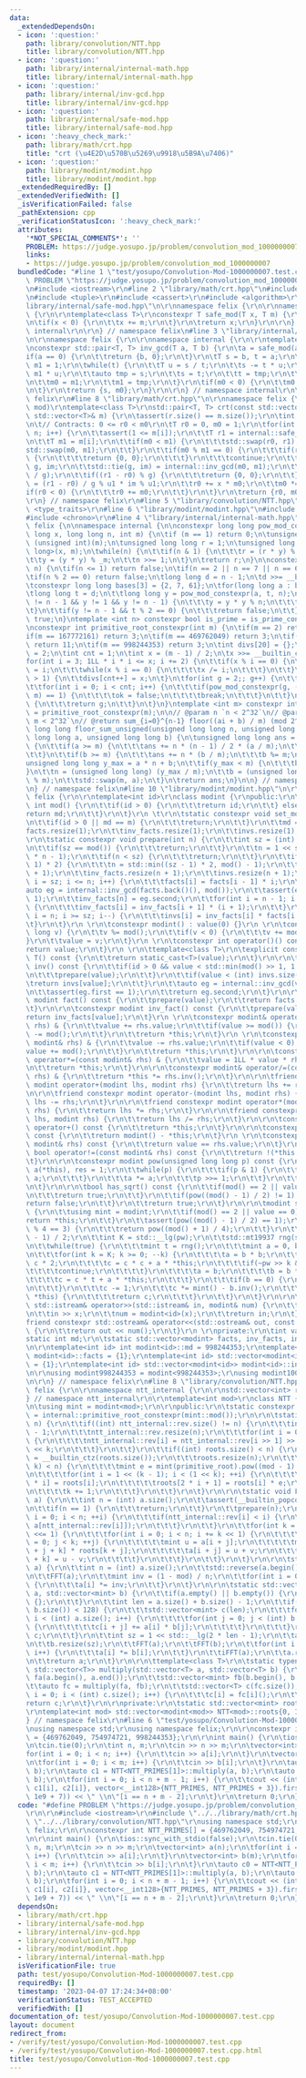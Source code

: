 ```yaml
---
data:
  _extendedDependsOn:
  - icon: ':question:'
    path: library/convolution/NTT.hpp
    title: library/convolution/NTT.hpp
  - icon: ':question:'
    path: library/internal/internal-math.hpp
    title: library/internal/internal-math.hpp
  - icon: ':question:'
    path: library/internal/inv-gcd.hpp
    title: library/internal/inv-gcd.hpp
  - icon: ':question:'
    path: library/internal/safe-mod.hpp
    title: library/internal/safe-mod.hpp
  - icon: ':heavy_check_mark:'
    path: library/math/crt.hpp
    title: "crt (\u4E2D\u570B\u5269\u9918\u5B9A\u7406)"
  - icon: ':question:'
    path: library/modint/modint.hpp
    title: library/modint/modint.hpp
  _extendedRequiredBy: []
  _extendedVerifiedWith: []
  _isVerificationFailed: false
  _pathExtension: cpp
  _verificationStatusIcon: ':heavy_check_mark:'
  attributes:
    '*NOT_SPECIAL_COMMENTS*': ''
    PROBLEM: https://judge.yosupo.jp/problem/convolution_mod_1000000007
    links:
    - https://judge.yosupo.jp/problem/convolution_mod_1000000007
  bundledCode: "#line 1 \"test/yosupo/Convolution-Mod-1000000007.test.cpp\"\n#define\
    \ PROBLEM \"https://judge.yosupo.jp/problem/convolution_mod_1000000007\"\r\n\r\
    \n#include <iostream>\r\n#line 2 \"library/math/crt.hpp\"\n#include <vector>\r\
    \n#include <tuple>\r\n#include <cassert>\r\n#include <algorithm>\r\n#line 2 \"\
    library/internal/safe-mod.hpp\"\n\r\nnamespace felix {\r\n\r\nnamespace internal\
    \ {\r\n\r\ntemplate<class T>\r\nconstexpr T safe_mod(T x, T m) {\r\n\tx %= m;\r\
    \n\tif(x < 0) {\r\n\t\tx += m;\r\n\t}\r\n\treturn x;\r\n}\r\n\r\n} // namespace\
    \ internal\r\n\r\n} // namespace felix\n#line 3 \"library/internal/inv-gcd.hpp\"\
    \n\r\nnamespace felix {\r\n\r\nnamespace internal {\r\n\r\ntemplate<class T>\r\
    \nconstexpr std::pair<T, T> inv_gcd(T a, T b) {\r\n\ta = safe_mod(a, b);\r\n\t\
    if(a == 0) {\r\n\t\treturn {b, 0};\r\n\t}\r\n\tT s = b, t = a;\r\n\tT m0 = 0,\
    \ m1 = 1;\r\n\twhile(t) {\r\n\t\tT u = s / t;\r\n\t\ts -= t * u;\r\n\t\tm0 -=\
    \ m1 * u;\r\n\t\tauto tmp = s;\r\n\t\ts = t;\r\n\t\tt = tmp;\r\n\t\ttmp = m0;\r\
    \n\t\tm0 = m1;\r\n\t\tm1 = tmp;\r\n\t}\r\n\tif(m0 < 0) {\r\n\t\tm0 += b / s;\r\
    \n\t}\r\n\treturn {s, m0};\r\n}\r\n\r\n} // namespace internal\r\n\r\n} // namespace\
    \ felix\r\n#line 8 \"library/math/crt.hpp\"\n\r\nnamespace felix {\r\n\r\n// (rem,\
    \ mod)\r\ntemplate<class T>\r\nstd::pair<T, T> crt(const std::vector<T>& r, const\
    \ std::vector<T>& m) {\r\n\tassert(r.size() == m.size());\r\n\tint n = (int) r.size();\r\
    \n\t// Contracts: 0 <= r0 < m0\r\n\tT r0 = 0, m0 = 1;\r\n\tfor(int i = 0; i <\
    \ n; i++) {\r\n\t\tassert(1 <= m[i]);\r\n\t\tT r1 = internal::safe_mod(r[i], m[i]);\r\
    \n\t\tT m1 = m[i];\r\n\t\tif(m0 < m1) {\r\n\t\t\tstd::swap(r0, r1);\r\n\t\t\t\
    std::swap(m0, m1);\r\n\t\t}\r\n\t\tif(m0 % m1 == 0) {\r\n\t\t\tif(r0 % m1 != r1)\
    \ {\r\n\t\t\t\treturn {0, 0};\r\n\t\t\t}\r\n\t\t\tcontinue;\r\n\t\t}\r\n\t\tT\
    \ g, im;\r\n\t\tstd::tie(g, im) = internal::inv_gcd(m0, m1);\r\n\t\tT u1 = (m1\
    \ / g);\r\n\t\tif((r1 - r0) % g) {\r\n\t\t\treturn {0, 0};\r\n\t\t}\r\n\t\tT x\
    \ = (r1 - r0) / g % u1 * im % u1;\r\n\t\tr0 += x * m0;\r\n\t\tm0 *= u1;\r\n\t\t\
    if(r0 < 0) {\r\n\t\t\tr0 += m0;\r\n\t\t}\r\n\t}\r\n\treturn {r0, m0};\r\n}\r\n\
    \r\n} // namespace felix\r\n#line 5 \"library/convolution/NTT.hpp\"\n#include\
    \ <type_traits>\r\n#line 6 \"library/modint/modint.hpp\"\n#include <random>\r\n\
    #include <chrono>\r\n#line 4 \"library/internal/internal-math.hpp\"\n\nnamespace\
    \ felix {\n\nnamespace internal {\n\nconstexpr long long pow_mod_constexpr(long\
    \ long x, long long n, int m) {\n\tif (m == 1) return 0;\n\tunsigned int _m =\
    \ (unsigned int)(m);\n\tunsigned long long r = 1;\n\tunsigned long long y = safe_mod<long\
    \ long>(x, m);\n\twhile(n) {\n\t\tif(n & 1) {\n\t\t\tr = (r * y) % _m;\n\t\t}\n\
    \t\ty = (y * y) % _m;\n\t\tn >>= 1;\n\t}\n\treturn r;\n}\n\nconstexpr bool is_prime_constexpr(int\
    \ n) {\n\tif(n <= 1) return false;\n\tif(n == 2 || n == 7 || n == 61) return true;\n\
    \tif(n % 2 == 0) return false;\n\tlong long d = n - 1;\n\td >>= __builtin_ctzll(d);\n\
    \tconstexpr long long bases[3] = {2, 7, 61};\n\tfor(long long a : bases) {\n\t\
    \tlong long t = d;\n\t\tlong long y = pow_mod_constexpr(a, t, n);\n\t\twhile(t\
    \ != n - 1 && y != 1 && y != n - 1) {\n\t\t\ty = y * y % n;\n\t\t\tt <<= 1;\n\t\
    \t}\n\t\tif(y != n - 1 && t % 2 == 0) {\n\t\t\treturn false;\n\t\t}\n\t}\n\treturn\
    \ true;\n}\ntemplate <int n> constexpr bool is_prime = is_prime_constexpr(n);\n\
    \nconstexpr int primitive_root_constexpr(int m) {\n\tif(m == 2) return 1;\n\t\
    if(m == 167772161) return 3;\n\tif(m == 469762049) return 3;\n\tif(m == 754974721)\
    \ return 11;\n\tif(m == 998244353) return 3;\n\tint divs[20] = {};\n\tdivs[0]\
    \ = 2;\n\tint cnt = 1;\n\tint x = (m - 1) / 2;\n\tx >>= __builtin_ctz(x);\n\t\
    for(int i = 3; 1LL * i * i <= x; i += 2) {\n\t\tif(x % i == 0) {\n\t\t\tdivs[cnt++]\
    \ = i;\n\t\t\twhile(x % i == 0) {\n\t\t\t\tx /= i;\n\t\t\t}\n\t\t}\n\t}\n\tif(x\
    \ > 1) {\n\t\tdivs[cnt++] = x;\n\t}\n\tfor(int g = 2;; g++) {\n\t\tbool ok = true;\n\
    \t\tfor(int i = 0; i < cnt; i++) {\n\t\t\tif(pow_mod_constexpr(g, (m - 1) / divs[i],\
    \ m) == 1) {\n\t\t\t\tok = false;\n\t\t\t\tbreak;\n\t\t\t}\n\t\t}\n\t\tif(ok)\
    \ {\n\t\t\treturn g;\n\t\t}\n\t}\n}\ntemplate <int m> constexpr int primitive_root\
    \ = primitive_root_constexpr(m);\n\n// @param n `n < 2^32`\n// @param m `1 <=\
    \ m < 2^32`\n// @return sum_{i=0}^{n-1} floor((ai + b) / m) (mod 2^64)\nunsigned\
    \ long long floor_sum_unsigned(unsigned long long n, unsigned long long m, unsigned\
    \ long long a, unsigned long long b) {\n\tunsigned long long ans = 0;\n\twhile(true)\
    \ {\n\t\tif(a >= m) {\n\t\t\tans += n * (n - 1) / 2 * (a / m);\n\t\t\ta %= m;\n\
    \t\t}\n\t\tif(b >= m) {\n\t\t\tans += n * (b / m);\n\t\t\tb %= m;\n\t\t}\n\t\t\
    unsigned long long y_max = a * n + b;\n\t\tif(y_max < m) {\n\t\t\tbreak;\n\t\t\
    }\n\t\tn = (unsigned long long) (y_max / m);\n\t\tb = (unsigned long long) (y_max\
    \ % m);\n\t\tstd::swap(m, a);\n\t}\n\treturn ans;\n}\n\n} // namespace internal\n\
    \n} // namespace felix\n#line 10 \"library/modint/modint.hpp\"\n\r\nnamespace\
    \ felix {\r\n\r\ntemplate<int id>\r\nclass modint {\r\npublic:\r\n\tstatic constexpr\
    \ int mod() {\r\n\t\tif(id > 0) {\r\n\t\t\treturn id;\r\n\t\t} else {\r\n\t\t\t\
    return md;\r\n\t\t}\r\n\t}\r\n \t\r\n\tstatic constexpr void set_mod(int m) {\r\
    \n\t\tif(id > 0 || md == m) {\r\n\t\t\treturn;\r\n\t\t}\r\n\t\tmd = m;\r\n\t\t\
    facts.resize(1);\r\n\t\tinv_facts.resize(1);\r\n\t\tinvs.resize(1);\r\n\t}\r\n\
    \r\n\tstatic constexpr void prepare(int n) {\r\n\t\tint sz = (int) facts.size();\r\
    \n\t\tif(sz == mod()) {\r\n\t\t\treturn;\r\n\t\t}\r\n\t\tn = 1 << std::__lg(2\
    \ * n - 1);\r\n\t\tif(n < sz) {\r\n\t\t\treturn;\r\n\t\t}\r\n\t\tif(n < (sz -\
    \ 1) * 2) {\r\n\t\t\tn = std::min((sz - 1) * 2, mod() - 1);\r\n\t\t}\r\n\t\tfacts.resize(n\
    \ + 1);\r\n\t\tinv_facts.resize(n + 1);\r\n\t\tinvs.resize(n + 1);\r\n\t\tfor(int\
    \ i = sz; i <= n; i++) {\r\n\t\t\tfacts[i] = facts[i - 1] * i;\r\n\t\t}\r\n\t\t\
    auto eg = internal::inv_gcd(facts.back()(), mod());\r\n\t\tassert(eg.first ==\
    \ 1);\r\n\t\tinv_facts[n] = eg.second;\r\n\t\tfor(int i = n - 1; i >= sz; i--)\
    \ {\r\n\t\t\tinv_facts[i] = inv_facts[i + 1] * (i + 1);\r\n\t\t}\r\n\t\tfor(int\
    \ i = n; i >= sz; i--) {\r\n\t\t\tinvs[i] = inv_facts[i] * facts[i - 1];\r\n\t\
    \t}\r\n\t}\r\n \r\n\tconstexpr modint() : value(0) {}\r\n \r\n\tconstexpr modint(long\
    \ long v) {\r\n\t\tv %= mod();\r\n\t\tif(v < 0) {\r\n\t\t\tv += mod();\r\n\t\t\
    }\r\n\t\tvalue = v;\r\n\t}\r\n \r\n\tconstexpr int operator()() const {\r\n\t\t\
    return value;\r\n\t}\r\n \r\n\ttemplate<class T>\r\n\texplicit constexpr operator\
    \ T() const {\r\n\t\treturn static_cast<T>(value);\r\n\t}\r\n\r\n\tconstexpr modint\
    \ inv() const {\r\n\t\tif(id > 0 && value < std::min(mod() >> 1, 1 << 20)) {\r\
    \n\t\t\tprepare(value);\r\n\t\t}\r\n\t\tif(value < (int) invs.size()) {\r\n\t\t\
    \treturn invs[value];\r\n\t\t}\r\n\t\tauto eg = internal::inv_gcd(value, mod());\r\
    \n\t\tassert(eg.first == 1);\r\n\t\treturn eg.second;\r\n\t}\r\n\r\n\tconstexpr\
    \ modint fact() const {\r\n\t\tprepare(value);\r\n\t\treturn facts[value];\r\n\
    \t}\r\n\r\n\tconstexpr modint inv_fact() const {\r\n\t\tprepare(value);\r\n\t\t\
    return inv_facts[value];\r\n\t}\r\n \r\n\tconstexpr modint& operator+=(const modint&\
    \ rhs) & {\r\n\t\tvalue += rhs.value;\r\n\t\tif(value >= mod()) {\r\n\t\t\tvalue\
    \ -= mod();\r\n\t\t}\r\n\t\treturn *this;\r\n\t}\r\n \r\n\tconstexpr modint& operator-=(const\
    \ modint& rhs) & {\r\n\t\tvalue -= rhs.value;\r\n\t\tif(value < 0) {\r\n\t\t\t\
    value += mod();\r\n\t\t}\r\n\t\treturn *this;\r\n\t}\r\n\r\n\tconstexpr modint&\
    \ operator*=(const modint& rhs) & {\r\n\t\tvalue = 1LL * value * rhs.value % mod();\r\
    \n\t\treturn *this;\r\n\t}\r\n\r\n\tconstexpr modint& operator/=(const modint&\
    \ rhs) & {\r\n\t\treturn *this *= rhs.inv();\r\n\t}\r\n\r\n\tfriend constexpr\
    \ modint operator+(modint lhs, modint rhs) {\r\n\t\treturn lhs += rhs;\r\n\t}\r\
    \n\r\n\tfriend constexpr modint operator-(modint lhs, modint rhs) {\r\n\t\treturn\
    \ lhs -= rhs;\r\n\t}\r\n\r\n\tfriend constexpr modint operator*(modint lhs, modint\
    \ rhs) {\r\n\t\treturn lhs *= rhs;\r\n\t}\r\n\r\n\tfriend constexpr modint operator/(modint\
    \ lhs, modint rhs) {\r\n\t\treturn lhs /= rhs;\r\n\t}\r\n\r\n\tconstexpr modint\
    \ operator+() const {\r\n\t\treturn *this;\r\n\t}\r\n\r\n\tconstexpr modint operator-()\
    \ const {\r\n\t\treturn modint() - *this;\r\n\t}\r\n \r\n\tconstexpr bool operator==(const\
    \ modint& rhs) const {\r\n\t\treturn value == rhs.value;\r\n\t}\r\n \r\n\tconstexpr\
    \ bool operator!=(const modint& rhs) const {\r\n\t\treturn !(*this == rhs);\r\n\
    \t}\r\n\r\n\tconstexpr modint pow(unsigned long long p) const {\r\n\t\tmodint\
    \ a(*this), res = 1;\r\n\t\twhile(p) {\r\n\t\t\tif(p & 1) {\r\n\t\t\t\tres *=\
    \ a;\r\n\t\t\t}\r\n\t\t\ta *= a;\r\n\t\t\tp >>= 1;\r\n\t\t}\r\n\t\treturn res;\r\
    \n\t}\r\n\r\n\tbool has_sqrt() const {\r\n\t\tif(mod() == 2 || value == 0) {\r\
    \n\t\t\treturn true;\r\n\t\t}\r\n\t\tif(pow((mod() - 1) / 2) != 1) {\r\n\t\t\t\
    return false;\r\n\t\t}\r\n\t\treturn true;\r\n\t}\r\n\r\n\tmodint sqrt() const\
    \ {\r\n\t\tusing mint = modint;\r\n\t\tif(mod() == 2 || value == 0) {\r\n\t\t\t\
    return *this;\r\n\t\t}\r\n\t\tassert(pow((mod() - 1) / 2) == 1);\r\n\t\tif(mod()\
    \ % 4 == 3) {\r\n\t\t\treturn pow((mod() + 1) / 4);\r\n\t\t}\r\n\t\tint pw = (mod()\
    \ - 1) / 2;\r\n\t\tint K = std::__lg(pw);\r\n\t\tstd::mt19937 rng(std::chrono::steady_clock::now().time_since_epoch().count());\r\
    \n\t\twhile(true) {\r\n\t\t\tmint t = rng();\r\n\t\t\tmint a = 0, b = 0, c = 1;\r\
    \n\t\t\tfor(int k = K; k >= 0; --k) {\r\n\t\t\t\ta = b * b;\r\n\t\t\t\tb = b *\
    \ c * 2;\r\n\t\t\t\tc = c * c + a * *this;\r\n\t\t\t\tif(~pw >> k & 1) {\r\n\t\
    \t\t\t\tcontinue;\r\n\t\t\t\t}\r\n\t\t\t\ta = b;\r\n\t\t\t\tb = b * t + c;\r\n\
    \t\t\t\tc = c * t + a * *this;\r\n\t\t\t}\r\n\t\t\tif(b == 0) {\r\n\t\t\t\tcontinue;\r\
    \n\t\t\t}\r\n\t\t\tc -= 1;\r\n\t\t\tc *= mint() - b.inv();\r\n\t\t\tif(c * c ==\
    \ *this) {\r\n\t\t\t\treturn c;\r\n\t\t\t}\r\n\t\t}\r\n\t}\r\n\r\n\tfriend constexpr\
    \ std::istream& operator>>(std::istream& in, modint& num) {\r\n\t\tlong long x;\r\
    \n\t\tin >> x;\r\n\t\tnum = modint<id>(x);\r\n\t\treturn in;\r\n\t}\r\n\t\r\n\t\
    friend constexpr std::ostream& operator<<(std::ostream& out, const modint& num)\
    \ {\r\n\t\treturn out << num();\r\n\t}\r\n \r\nprivate:\r\n\tint value;\r\n\t\
    static int md;\r\n\tstatic std::vector<modint> facts, inv_facts, invs;\r\n};\r\
    \n\r\ntemplate<int id> int modint<id>::md = 998244353;\r\ntemplate<int id> std::vector<modint<id>>\
    \ modint<id>::facts = {1};\r\ntemplate<int id> std::vector<modint<id>> modint<id>::inv_facts\
    \ = {1};\r\ntemplate<int id> std::vector<modint<id>> modint<id>::invs = {0};\r\
    \n\r\nusing modint998244353 = modint<998244353>;\r\nusing modint1000000007 = modint<1000000007>;\r\
    \n\r\n} // namespace felix\r\n#line 8 \"library/convolution/NTT.hpp\"\n\r\nnamespace\
    \ felix {\r\n\r\nnamespace ntt_internal {\r\n\r\nstd::vector<int> rev;\r\n\r\n\
    } // namespace ntt_internal\r\n\r\ntemplate<int mod>\r\nclass NTT {\r\n\tstatic_assert(internal::is_prime_constexpr(mod));\r\
    \n\tusing mint = modint<mod>;\r\n\r\npublic:\r\n\tstatic constexpr int primitive_root\
    \ = internal::primitive_root_constexpr(mint::mod());\r\n\r\n\tstatic void prepare(int\
    \ n) {\r\n\t\tif((int) ntt_internal::rev.size() != n) {\r\n\t\t\tint k = __builtin_ctz(n)\
    \ - 1;\r\n\t\t\tntt_internal::rev.resize(n);\r\n\t\t\tfor(int i = 0; i < n; ++i)\
    \ {\r\n\t\t\t\tntt_internal::rev[i] = ntt_internal::rev[i >> 1] >> 1 | (i & 1)\
    \ << k;\r\n\t\t\t}\r\n\t\t}\r\n\t\tif((int) roots.size() < n) {\r\n\t\t\tint k\
    \ = __builtin_ctz(roots.size());\r\n\t\t\troots.resize(n);\r\n\t\t\twhile((1 <<\
    \ k) < n) {\r\n\t\t\t\tmint e = mint(primitive_root).pow((mod - 1) >> (k + 1));\r\
    \n\t\t\t\tfor(int i = 1 << (k - 1); i < (1 << k); ++i) {\r\n\t\t\t\t\troots[2\
    \ * i] = roots[i];\r\n\t\t\t\t\troots[2 * i + 1] = roots[i] * e;\r\n\t\t\t\t}\r\
    \n\t\t\t\tk += 1;\r\n\t\t\t}\r\n\t\t}\r\n\t}\r\n\r\n\tstatic void FFT(std::vector<mint>&\
    \ a) {\r\n\t\tint n = (int) a.size();\r\n\t\tassert(__builtin_popcount(n) == 1);\r\
    \n\t\tif(n == 1) {\r\n\t\t\treturn;\r\n\t\t}\r\n\t\tprepare(n);\r\n\t\tfor(int\
    \ i = 0; i < n; ++i) {\r\n\t\t\tif(ntt_internal::rev[i] < i) {\r\n\t\t\t\tstd::swap(a[i],\
    \ a[ntt_internal::rev[i]]);\r\n\t\t\t}\r\n\t\t}\r\n\t\tfor(int k = 1; k < n; k\
    \ <<= 1) {\r\n\t\t\tfor(int i = 0; i < n; i += k << 1) {\r\n\t\t\t\tfor(int j\
    \ = 0; j < k; ++j) {\r\n\t\t\t\t\tmint u = a[i + j];\r\n\t\t\t\t\tmint v = a[i\
    \ + j + k] * roots[k + j];\r\n\t\t\t\t\ta[i + j] = u + v;\r\n\t\t\t\t\ta[i + j\
    \ + k] = u - v;\r\n\t\t\t\t}\r\n\t\t\t}\r\n\t\t}\r\n\t}\r\n\r\n\tstatic void iFFT(std::vector<mint>&\
    \ a) {\r\n\t\tint n = (int) a.size();\r\n\t\tstd::reverse(a.begin() + 1, a.end());\r\
    \n\t\tFFT(a);\r\n\t\tmint inv = (1 - mod) / n;\r\n\t\tfor(int i = 0; i < n; ++i)\
    \ {\r\n\t\t\ta[i] *= inv;\r\n\t\t}\r\n\t}\r\n\r\n\tstatic std::vector<mint> multiply(std::vector<mint>\
    \ a, std::vector<mint> b) {\r\n\t\tif(a.empty() || b.empty()) {\r\n\t\t\treturn\
    \ {};\r\n\t\t}\r\n\t\tint len = a.size() + b.size() - 1;\r\n\t\tif(std::min(a.size(),\
    \ b.size()) < 128) {\r\n\t\t\tstd::vector<mint> c(len);\r\n\t\t\tfor(int i = 0;\
    \ i < (int) a.size(); i++) {\r\n\t\t\t\tfor(int j = 0; j < (int) b.size(); j++)\
    \ {\r\n\t\t\t\t\tc[i + j] += a[i] * b[j];\r\n\t\t\t\t}\r\n\t\t\t}\r\n\t\t\treturn\
    \ c;\r\n\t\t}\r\n\t\tint sz = 1 << std::__lg(2 * len - 1);\r\n\t\ta.resize(sz);\r\
    \n\t\tb.resize(sz);\r\n\t\tFFT(a);\r\n\t\tFFT(b);\r\n\t\tfor(int i = 0; i < sz;\
    \ i++) {\r\n\t\t\ta[i] *= b[i];\r\n\t\t}\r\n\t\tiFFT(a);\r\n\t\ta.resize(len);\r\
    \n\t\treturn a;\r\n\t}\r\n\r\n\ttemplate<class T>\r\n\tstatic typename std::enable_if_t<std::is_integral_v<T>,\
    \ std::vector<T>> multiply(std::vector<T> a, std::vector<T> b) {\r\n\t\tstd::vector<mint>\
    \ fa(a.begin(), a.end());\r\n\t\tstd::vector<mint> fb(b.begin(), b.end());\r\n\
    \t\tauto fc = multiply(fa, fb);\r\n\t\tstd::vector<T> c(fc.size());\r\n\t\tfor(int\
    \ i = 0; i < (int) c.size(); i++) {\r\n\t\t\tc[i] = fc[i]();\r\n\t\t}\r\n\t\t\
    return c;\r\n\t}\r\n\r\nprivate:\r\n\tstatic std::vector<mint> roots;\r\n};\r\n\
    \r\ntemplate<int mod> std::vector<modint<mod>> NTT<mod>::roots{0, 1};\r\n\r\n\
    } // namespace felix\r\n#line 6 \"test/yosupo/Convolution-Mod-1000000007.test.cpp\"\
    \nusing namespace std;\r\nusing namespace felix;\r\n\r\nconstexpr int NTT_PRIMES[]\
    \ = {469762049, 754974721, 998244353};\r\n\r\nint main() {\r\n\tios::sync_with_stdio(false);\r\
    \n\tcin.tie(0);\r\n\tint n, m;\r\n\tcin >> n >> m;\r\n\tvector<int> a(n);\r\n\t\
    for(int i = 0; i < n; i++) {\r\n\t\tcin >> a[i];\r\n\t}\r\n\tvector<int> b(m);\r\
    \n\tfor(int i = 0; i < m; i++) {\r\n\t\tcin >> b[i];\r\n\t}\r\n\tauto c0 = NTT<NTT_PRIMES[0]>::multiply(a,\
    \ b);\r\n\tauto c1 = NTT<NTT_PRIMES[1]>::multiply(a, b);\r\n\tauto c2 = NTT<NTT_PRIMES[2]>::multiply(a,\
    \ b);\r\n\tfor(int i = 0; i < n + m - 1; i++) {\r\n\t\tcout << (int) (crt(vector<__int128>{c0[i],\
    \ c1[i], c2[i]}, vector<__int128>{NTT_PRIMES, NTT_PRIMES + 3}).first % ((int)\
    \ 1e9 + 7)) << \" \\n\"[i == n + m - 2];\r\n\t}\r\n\treturn 0;\r\n}\r\n"
  code: "#define PROBLEM \"https://judge.yosupo.jp/problem/convolution_mod_1000000007\"\
    \r\n\r\n#include <iostream>\r\n#include \"../../library/math/crt.hpp\"\r\n#include\
    \ \"../../library/convolution/NTT.hpp\"\r\nusing namespace std;\r\nusing namespace\
    \ felix;\r\n\r\nconstexpr int NTT_PRIMES[] = {469762049, 754974721, 998244353};\r\
    \n\r\nint main() {\r\n\tios::sync_with_stdio(false);\r\n\tcin.tie(0);\r\n\tint\
    \ n, m;\r\n\tcin >> n >> m;\r\n\tvector<int> a(n);\r\n\tfor(int i = 0; i < n;\
    \ i++) {\r\n\t\tcin >> a[i];\r\n\t}\r\n\tvector<int> b(m);\r\n\tfor(int i = 0;\
    \ i < m; i++) {\r\n\t\tcin >> b[i];\r\n\t}\r\n\tauto c0 = NTT<NTT_PRIMES[0]>::multiply(a,\
    \ b);\r\n\tauto c1 = NTT<NTT_PRIMES[1]>::multiply(a, b);\r\n\tauto c2 = NTT<NTT_PRIMES[2]>::multiply(a,\
    \ b);\r\n\tfor(int i = 0; i < n + m - 1; i++) {\r\n\t\tcout << (int) (crt(vector<__int128>{c0[i],\
    \ c1[i], c2[i]}, vector<__int128>{NTT_PRIMES, NTT_PRIMES + 3}).first % ((int)\
    \ 1e9 + 7)) << \" \\n\"[i == n + m - 2];\r\n\t}\r\n\treturn 0;\r\n}\r\n"
  dependsOn:
  - library/math/crt.hpp
  - library/internal/safe-mod.hpp
  - library/internal/inv-gcd.hpp
  - library/convolution/NTT.hpp
  - library/modint/modint.hpp
  - library/internal/internal-math.hpp
  isVerificationFile: true
  path: test/yosupo/Convolution-Mod-1000000007.test.cpp
  requiredBy: []
  timestamp: '2023-04-07 17:24:34+08:00'
  verificationStatus: TEST_ACCEPTED
  verifiedWith: []
documentation_of: test/yosupo/Convolution-Mod-1000000007.test.cpp
layout: document
redirect_from:
- /verify/test/yosupo/Convolution-Mod-1000000007.test.cpp
- /verify/test/yosupo/Convolution-Mod-1000000007.test.cpp.html
title: test/yosupo/Convolution-Mod-1000000007.test.cpp
---
```


